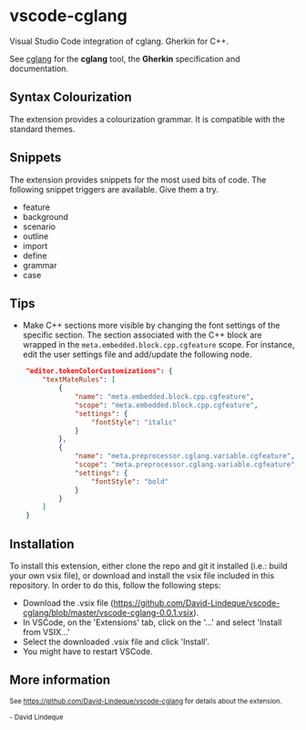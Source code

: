 # vscode-cglang
Visual Studio Code integration of cglang.
Gherkin for C++.

See [cglang](https://github.com/David-Lindeque/cglang) for the **cglang** tool, the **Gherkin** specification and documentation.

## Syntax Colourization
The extension provides a colourization grammar. It is compatible with the standard themes.

## Snippets
The extension provides snippets for the most used bits of code. The following snippet triggers are available. Give them a try.
* feature
* background
* scenario
* outline
* import
* define
* grammar
* case

## Tips
* Make C++ sections more visible by changing the font settings of the specific section. The section associated with the C++ block are wrapped in the ```meta.embedded.block.cpp.cgfeature``` scope. For instance, edit the user settings file and add/update the following node.
```json
    "editor.tokenColorCustomizations": {
        "textMateRules": [
            {
                "name": "meta.embedded.block.cpp.cgfeature",
                "scope": "meta.embedded.block.cpp.cgfeature",
                "settings": {
                    "fontStyle": "italic"
                }
            },
            {
                "name": "meta.preprocessor.cglang.variable.cgfeature",
                "scope": "meta.preprocessor.cglang.variable.cgfeature",
                "settings": {
                    "fontStyle": "bold"
                }
            }
        ]
    }
```

## Installation
To install this extension, either clone the repo and git it installed (i.e.: build your own vsix file), or download and install the vsix file included in this repository. In order to do this, follow the following steps:
* Download the .vsix file (https://github.com/David-Lindeque/vscode-cglang/blob/master/vscode-cglang-0.0.1.vsix).
* In VSCode, on the 'Extensions' tab, click on the '...' and select 'Install from VSIX...'
* Select the downloaded .vsix file and click 'Install'.
* You might have to restart VSCode.

## More information

<small>See https://github.com/David-Lindeque/vscode-cglang for details about the extension.</small> 

<small>- David Lindeque</small>